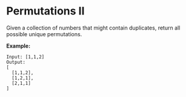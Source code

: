# Permutations II

Given a collection of numbers that might contain duplicates, return all possible unique permutations.

__Example:__

```pseudo
Input: [1,1,2]
Output:
[
  [1,1,2],
  [1,2,1],
  [2,1,1]
]
```